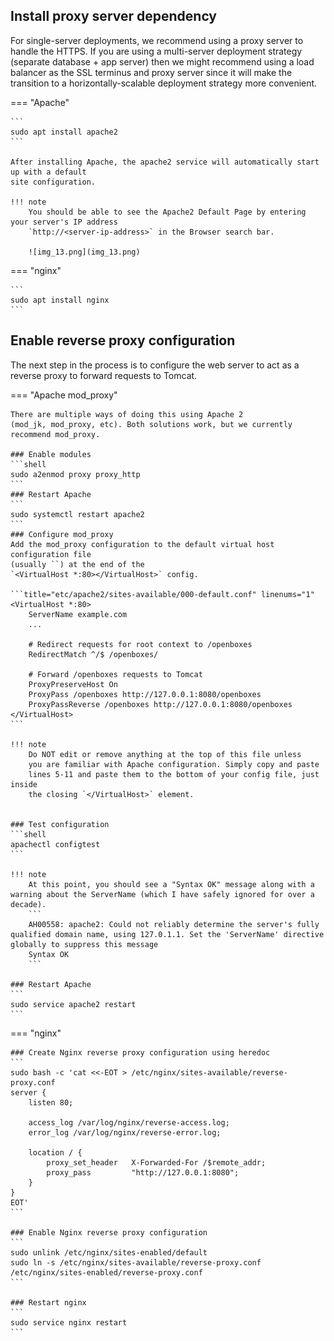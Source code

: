 
## Install proxy server dependency

For single-server deployments, we recommend using a proxy server to handle the HTTPS. If you are using
a multi-server deployment strategy (separate database + app server) then we might recommend using a load balancer
as the SSL terminus and proxy server since it will make the transition to a horizontally-scalable
deployment strategy more convenient.


=== "Apache"

    ```
    sudo apt install apache2
    ```

    After installing Apache, the apache2 service will automatically start up with a default 
    site configuration.

    !!! note 
        You should be able to see the Apache2 Default Page by entering your server's IP address 
        `http://<server-ip-address>` in the Browser search bar.

        ![img_13.png](img_13.png)


=== "nginx"

    ```
    sudo apt install nginx
    ```

## Enable reverse proxy configuration

The next step in the process is to configure the web server to act as a reverse proxy to
forward requests to Tomcat.

=== "Apache mod_proxy"

    There are multiple ways of doing this using Apache 2
    (mod_jk, mod_proxy, etc). Both solutions work, but we currently recommend mod_proxy.

    ### Enable modules 
    ```shell
    sudo a2enmod proxy proxy_http
    ```
    ### Restart Apache
    ```
    sudo systemctl restart apache2
    ```
    ### Configure mod_proxy
    Add the mod_proxy configuration to the default virtual host configuration file 
    (usually ``) at the end of the 
    `<VirtualHost *:80></VirtualHost>` config.

    ```title="etc/apache2/sites-available/000-default.conf" linenums="1"
    <VirtualHost *:80>
        ServerName example.com
        ... 

        # Redirect requests for root context to /openboxes
        RedirectMatch ^/$ /openboxes/
    
        # Forward /openboxes requests to Tomcat
        ProxyPreserveHost On
        ProxyPass /openboxes http://127.0.0.1:8080/openboxes
        ProxyPassReverse /openboxes http://127.0.0.1:8080/openboxes
    </VirtualHost>
    ```

    !!! note 
        Do NOT edit or remove anything at the top of this file unless 
        you are familiar with Apache configuration. Simply copy and paste
        lines 5-11 and paste them to the bottom of your config file, just inside
        the closing `</VirtualHost>` element.


    ### Test configuration  
    ```shell
    apachectl configtest
    ```
    
    !!! note
        At this point, you should see a "Syntax OK" message along with a warning about the ServerName (which I have safely ignored for over a decade). 
        ```
        AH00558: apache2: Could not reliably determine the server's fully qualified domain name, using 127.0.1.1. Set the 'ServerName' directive globally to suppress this message
        Syntax OK
        ```

    ### Restart Apache
    ```
    sudo service apache2 restart
    ```

=== "nginx"

    ### Create Nginx reverse proxy configuration using heredoc
    ```
    sudo bash -c 'cat <<-EOT > /etc/nginx/sites-available/reverse-proxy.conf
    server {
        listen 80;
    
        access_log /var/log/nginx/reverse-access.log;
        error_log /var/log/nginx/reverse-error.log;
    
        location / {
            proxy_set_header   X-Forwarded-For /$remote_addr;
            proxy_pass         "http://127.0.0.1:8080";
        }
    }
    EOT'
    ```
    
    ### Enable Nginx reverse proxy configuration
    ```
    sudo unlink /etc/nginx/sites-enabled/default
    sudo ln -s /etc/nginx/sites-available/reverse-proxy.conf /etc/nginx/sites-enabled/reverse-proxy.conf
    ```

    ### Restart nginx
    ```
    sudo service nginx restart
    ```
